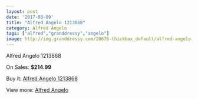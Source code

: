 ```yaml
---
layout: post
date: '2017-03-09'
title: "Alfred Angelo 1213868"
category: Alfred Angelo
tags: ["alfred","granddressy","angelo"]
image: http://img.granddressy.com/20676-thickbox_default/alfred-angelo-1213868.jpg
---
```

Alfred Angelo 1213868

On Sales: **$214.99**
<a href="https://www.granddressy.com/en/alfred-angelo/19652-alfred-angelo-1213868.html"><amp-img layout="responsive" width="600" height="600" src="//img.granddressy.com/20676-thickbox_default/alfred-angelo-1213868.jpg" alt="Alfred Angelo 1213868 0" /></a>

Buy it: [Alfred Angelo 1213868](https://www.granddressy.com/en/alfred-angelo/19652-alfred-angelo-1213868.html "Alfred Angelo 1213868")

View more: [Alfred Angelo](https://www.granddressy.com/en/19-alfred-angelo "Alfred Angelo")